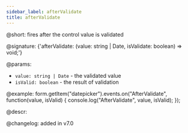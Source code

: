 ```yaml
---
sidebar_label: afterValidate
title: afterValidate
---          
```


@short: fires after the control value is validated

@signature: {'afterValidate: (value: string | Date, isValidate: boolean) => void;'} 

@params:
- `value: string | Date` - the validated value
- `isValid: boolean` - the result of validation

@example:
form.getItem("datepicker").events.on("AfterValidate", function(value, isValid) {
    console.log("AfterValidate", value, isValid);
});

@descr:

@changelog: added in v7.0

[comment]: # (@relatedapi: form/api/calendar/calendar_validate_method.md)
